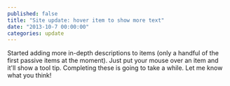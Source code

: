 ```yaml
---
published: false
title: "Site update: hover item to show more text"
date: "2013-10-7 00:00:00"
categories: update
---
```


Started adding more in-depth descriptions to items (only a handful of the first passive items at the moment). Just put your mouse over an item and it'll show a tool tip. Completing these is going to take a while. Let me know what you think!